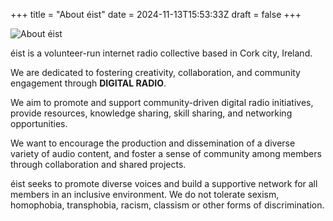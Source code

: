 +++
title = "About éist"
date = 2024-11-13T15:53:33Z
draft = false
+++

<div class="artist">
    <div class="artist-image-container">
        <img src="/about/images/team-1024x1024.jpeg" alt="About éist" class="artist-image">
    </div>
</div>

éist is a volunteer-run internet radio collective based in Cork city, Ireland.

We are dedicated to fostering creativity, collaboration, and community engagement through **DIGITAL RADIO**.

We aim to promote and support community-driven digital radio initiatives, provide resources, knowledge sharing, skill sharing, and networking opportunities.

We want to encourage the production and dissemination of a diverse variety of audio content, and foster a sense of community among members through collaboration and shared projects.

éist seeks to promote diverse voices and build a supportive network for all members in an inclusive environment. We do not tolerate sexism, homophobia, transphobia, racism, classism or other forms of discrimination.

<!-- [Sign up to our Newsletter](/newsletter) -->
